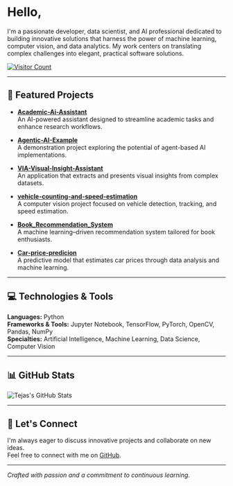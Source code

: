 # Hello,

I'm a passionate developer, data scientist, and AI professional dedicated to building innovative solutions that harness the power of machine learning, computer vision, and data analytics. My work centers on translating complex challenges into elegant, practical software solutions.

[![Visitor Count](https://komarev.com/ghpvc/?username=Tejas-Sinroja&color=blue)](https://github.com/Tejas-Sinroja)

---

## 🔭 Featured Projects

- **[Academic-Ai-Assistant](https://github.com/Tejas-Sinroja/Academic-Ai-Assistant)**  
  An AI-powered assistant designed to streamline academic tasks and enhance research workflows.

- **[Agentic-AI-Example](https://github.com/Tejas-Sinroja/Agentic-AI-Example)**  
  A demonstration project exploring the potential of agent-based AI implementations.

- **[VIA-Visual-Insight-Assistant](https://github.com/Tejas-Sinroja/VIA-Visual-Insight-Assistant)**  
  An application that extracts and presents visual insights from complex datasets.

- **[vehicle-counting-and-speed-estimation](https://github.com/Tejas-Sinroja/vehicle-counting-and-speed-estimation)**  
  A computer vision project focused on vehicle detection, tracking, and speed estimation.

- **[Book_Recommendation_System](https://github.com/Tejas-Sinroja/Book_Recommendation_System)**  
  A machine learning–driven recommendation system tailored for book enthusiasts.

- **[Car-price-predicion](https://github.com/Tejas-Sinroja/Car-price-predicion)**  
  A predictive model that estimates car prices through data analysis and machine learning.

---

## 💻 Technologies & Tools

**Languages:** Python  
**Frameworks & Tools:** Jupyter Notebook, TensorFlow, PyTorch, OpenCV, Pandas, NumPy  
**Specialties:** Artificial Intelligence, Machine Learning, Data Science, Computer Vision

---

## 📊 GitHub Stats

![Tejas's GitHub Stats](https://github-readme-stats.vercel.app/api?username=Tejas-Sinroja&show_icons=true&hide_border=true)  

---

## 🤝 Let's Connect

I'm always eager to discuss innovative projects and collaborate on new ideas.  
Feel free to connect with me on [GitHub](https://github.com/Tejas-Sinroja).

---

*Crafted with passion and a commitment to continuous learning.*
